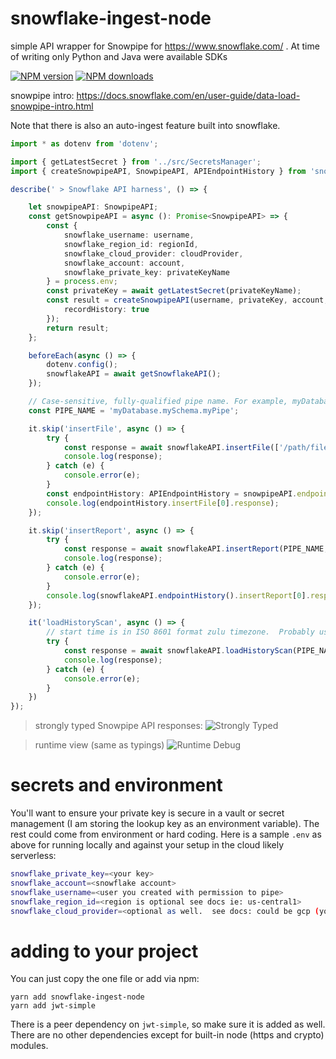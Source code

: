 # snowflake-ingest-node
simple API wrapper for Snowpipe for https://www.snowflake.com/ .  At time of writing only Python and Java were available SDKs

[![NPM version](http://img.shields.io/npm/v/snowflake-ingest-node.svg?style=flat-square)](https://www.npmjs.com/package/snowflake-ingest-node)
[![NPM downloads](http://img.shields.io/npm/dm/snowflake-ingest-node.svg?style=flat-square)](https://www.npmjs.com/package/snowflake-ingest-node)

snowpipe intro:
https://docs.snowflake.com/en/user-guide/data-load-snowpipe-intro.html

Note that there is also an auto-ingest feature built into snowflake.

```typescript
import * as dotenv from 'dotenv';

import { getLatestSecret } from '../src/SecretsManager';
import { createSnowpipeAPI, SnowpipeAPI, APIEndpointHistory } from 'snowflake-ingest-node';

describe(' > Snowflake API harness', () => {

    let snowpipeAPI: SnowpipeAPI;
    const getSnowpipeAPI = async (): Promise<SnowpipeAPI> => {
        const {
            snowflake_username: username,
            snowflake_region_id: regionId,
            snowflake_cloud_provider: cloudProvider,
            snowflake_account: account,
            snowflake_private_key: privateKeyName
        } = process.env;
        const privateKey = await getLatestSecret(privateKeyName);
        const result = createSnowpipeAPI(username, privateKey, account, regionId, cloudProvider, {
            recordHistory: true
        });
        return result;
    };

    beforeEach(async () => {
        dotenv.config();
        snowflakeAPI = await getSnowflakeAPI();
    });

    // Case-sensitive, fully-qualified pipe name. For example, myDatabase.mySchema.myPipe.
    const PIPE_NAME = 'myDatabase.mySchema.myPipe';

    it.skip('insertFile', async () => {
        try {
            const response = await snowflakeAPI.insertFile(['/path/file-name.csv'], PIPE_NAME);
            console.log(response);
        } catch (e) {
            console.error(e);
        }
        const endpointHistory: APIEndpointHistory = snowpipeAPI.endpointHistory;
        console.log(endpointHistory.insertFile[0].response);
    });

    it.skip('insertReport', async () => {
        try {
            const response = await snowflakeAPI.insertReport(PIPE_NAME, '<unique-request-id-optional>');
            console.log(response);
        } catch (e) {
            console.error(e);
        }
        console.log(snowflakeAPI.endpointHistory().insertReport[0].response);
    });

    it('loadHistoryScan', async () => {
        // start time is in ISO 8601 format zulu timezone.  Probably use a library like moment.tz.
        try {
            const response = await snowflakeAPI.loadHistoryScan(PIPE_NAME, '2020-10-14T02:00:00.000Z');
            console.log(response);
        } catch (e) {
            console.error(e);
        }
    })
});
```

> strongly typed Snowpipe API responses:
![Strongly Typed](https://github.com/brianzinn/snowflake-ingest-node/raw/main/images/strong-typed.png)

> runtime view (same as typings)
![Runtime Debug](https://github.com/brianzinn/snowflake-ingest-node/raw/main/images/runtime-debug.png)

# secrets and environment
You'll want to ensure your private key is secure in a vault or secret management (I am storing the lookup key as an environment variable). The rest could come from environment or hard coding.  Here is a sample `.env` as above for running locally and against your setup in the cloud likely serverless:
```bash
snowflake_private_key=<your key>
snowflake_account=<snowflake account>
snowflake_username=<user you created with permission to pipe>
snowflake_region_id=<region is optional see docs ie: us-central1>
snowflake_cloud_provider=<optional as well.  see docs: could be gcp (you can get this from your instance website full URL>
```

# adding to your project
You can just copy the one file or add via npm:
```
yarn add snowflake-ingest-node
yarn add jwt-simple
```
There is a peer dependency on `jwt-simple`, so make sure it is added as well.  There are no other dependencies except for built-in node (https and crypto) modules.